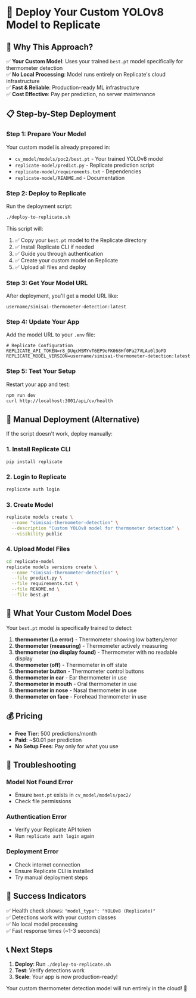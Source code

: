 # 🎯 Deploy Your Custom YOLOv8 Model to Replicate

## 🚀 **Why This Approach?**

✅ **Your Custom Model**: Uses your trained `best.pt` model specifically for thermometer detection  
✅ **No Local Processing**: Model runs entirely on Replicate's cloud infrastructure  
✅ **Fast & Reliable**: Production-ready ML infrastructure  
✅ **Cost Effective**: Pay per prediction, no server maintenance  

## 📋 **Step-by-Step Deployment**

### **Step 1: Prepare Your Model**

Your custom model is already prepared in:
- `cv_model/models/poc2/best.pt` - Your trained YOLOv8 model
- `replicate-model/predict.py` - Replicate prediction script
- `replicate-model/requirements.txt` - Dependencies
- `replicate-model/README.md` - Documentation

### **Step 2: Deploy to Replicate**

Run the deployment script:

```bash
./deploy-to-replicate.sh
```

This script will:
1. ✅ Copy your `best.pt` model to the Replicate directory
2. ✅ Install Replicate CLI if needed
3. ✅ Guide you through authentication
4. ✅ Create your custom model on Replicate
5. ✅ Upload all files and deploy

### **Step 3: Get Your Model URL**

After deployment, you'll get a model URL like:
```
username/simisai-thermometer-detection:latest
```

### **Step 4: Update Your App**

Add the model URL to your `.env` file:

```env
# Replicate Configuration
REPLICATE_API_TOKEN=r8_DUqcMSMYvT6EP9eFK068Hf0Pa27VLAu0l3oFD
REPLICATE_MODEL_VERSION=username/simisai-thermometer-detection:latest
```

### **Step 5: Test Your Setup**

Restart your app and test:

```bash
npm run dev
curl http://localhost:3001/api/cv/health
```

## 🔧 **Manual Deployment (Alternative)**

If the script doesn't work, deploy manually:

### **1. Install Replicate CLI**
```bash
pip install replicate
```

### **2. Login to Replicate**
```bash
replicate auth login
```

### **3. Create Model**
```bash
replicate models create \
  --name "simisai-thermometer-detection" \
  --description "Custom YOLOv8 model for thermometer detection" \
  --visibility public
```

### **4. Upload Model Files**
```bash
cd replicate-model
replicate models versions create \
  --name "simisai-thermometer-detection" \
  --file predict.py \
  --file requirements.txt \
  --file README.md \
  --file best.pt
```

## 🎯 **What Your Custom Model Does**

Your `best.pt` model is specifically trained to detect:

1. **thermometer (Lo error)** - Thermometer showing low battery/error
2. **thermometer (measuring)** - Thermometer actively measuring
3. **thermometer (no display found)** - Thermometer with no readable display
4. **thermometer (off)** - Thermometer in off state
5. **thermometer button** - Thermometer control buttons
6. **thermometer in ear** - Ear thermometer in use
7. **thermometer in mouth** - Oral thermometer in use
8. **thermometer in nose** - Nasal thermometer in use
9. **thermometer on face** - Forehead thermometer in use

## 💰 **Pricing**

- **Free Tier**: 500 predictions/month
- **Paid**: ~$0.01 per prediction
- **No Setup Fees**: Pay only for what you use

## 🚨 **Troubleshooting**

### **Model Not Found Error**
- Ensure `best.pt` exists in `cv_model/models/poc2/`
- Check file permissions

### **Authentication Error**
- Verify your Replicate API token
- Run `replicate auth login` again

### **Deployment Error**
- Check internet connection
- Ensure Replicate CLI is installed
- Try manual deployment steps

## 🎉 **Success Indicators**

✅ Health check shows: `"model_type": "YOLOv8 (Replicate)"`  
✅ Detections work with your custom classes  
✅ No local model processing  
✅ Fast response times (~1-3 seconds)  

## 📞 **Next Steps**

1. **Deploy**: Run `./deploy-to-replicate.sh`
2. **Test**: Verify detections work
3. **Scale**: Your app is now production-ready!

Your custom thermometer detection model will run entirely in the cloud! 🚀
